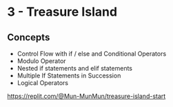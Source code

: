 # 3 - Treasure Island

## Concepts
* Control Flow with if / else and Conditional Operators
* Modulo Operator
* Nested if statements and elif statements
* Multiple If Statements in Succession
* Logical Operators

https://replit.com/@Mun-MunMun/treasure-island-start
